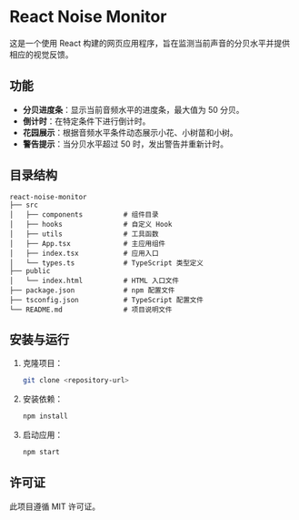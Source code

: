 # React Noise Monitor

这是一个使用 React 构建的网页应用程序，旨在监测当前声音的分贝水平并提供相应的视觉反馈。

## 功能

- **分贝进度条**：显示当前音频水平的进度条，最大值为 50 分贝。
- **倒计时**：在特定条件下进行倒计时。
- **花园展示**：根据音频水平条件动态展示小花、小树苗和小树。
- **警告提示**：当分贝水平超过 50 时，发出警告并重新计时。

## 目录结构

```
react-noise-monitor
├── src
│   ├── components          # 组件目录
│   ├── hooks               # 自定义 Hook
│   ├── utils               # 工具函数
│   ├── App.tsx             # 主应用组件
│   ├── index.tsx           # 应用入口
│   └── types.ts            # TypeScript 类型定义
├── public
│   └── index.html          # HTML 入口文件
├── package.json            # npm 配置文件
├── tsconfig.json           # TypeScript 配置文件
└── README.md               # 项目说明文件
```

## 安装与运行

1. 克隆项目：
   ```bash
   git clone <repository-url>
   ```

2. 安装依赖：
   ```bash
   npm install
   ```

3. 启动应用：
   ```bash
   npm start
   ```

## 许可证

此项目遵循 MIT 许可证。